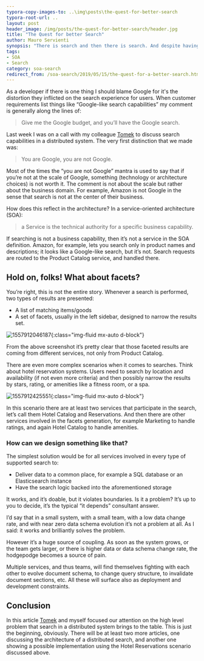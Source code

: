```yaml
---
typora-copy-images-to: ..\img\posts\the-quest-for-better-search
typora-root-url: ..
layout: post
header_image: /img/posts/the-quest-for-better-search/header.jpg
title: "The Quest for better Search"
author: Mauro Servienti
synopsis: "There is search and then there is search. And despite having the same name their meaning, and thus their technical implications, is shaped by the business we are in. Let's have a look at what search in a distributed system is and what problems brings to the table."
tags:
- SOA
- Search
category: soa-search
redirect_from: /soa-search/2019/05/15/the-quest-for-a-better-search.html
---
```


As a developer if there is one thing I should blame Google for it's the distortion they inflicted on the search experience for users. When customer requirements list things like “Google-like search capabilities” my comment is generally along the lines of:

> Give me the Google budget, and you’ll have the Google search.

Last week I was on a call with my colleague [Tomek](https://twitter.com/Masternak) to discuss search capabilities in a distributed system. The very first distinction that we made was:

> You are Google, you are not Google.

Most of the times the “you are not Google” mantra is used to say that if you’re not at the scale of Google, something (technology or architecture choices) is not worth it. The comment is not about the scale but rather about the business domain. For example, Amazon is not Google in the sense that search is not at the center of their business.

How does this reflect in the architecture? In a service-oriented architecture (SOA):

> a Service is the technical authority for a specific business capability.

If searching is not a business capability, then it’s not a service in the SOA definition. Amazon, for example, lets you search only in product names and descriptions; it looks like a Google-like search, but it’s not. Search requests are routed to the Product Catalog service, and handled there.

## Hold on, folks! What about facets?

You’re right, this is not the entire story. Whenever a search is performed, two types of results are presented:

- A list of matching items/goods
- A set of facets, usually in the left sidebar, designed to narrow the results set.

![1557912046187](/img/posts/the-quest-for-better-search/1557912046187.png){:class="img-fluid mx-auto d-block"}

From the above screenshot it’s pretty clear that those faceted results are coming from different services, not only from Product Catalog.

There are even more complex scenarios when it comes to searches. Think about hotel reservation systems. Users need to search by location and availability (if not even more criteria) and then possibly narrow the results by stars, rating, or amenities like a fitness room, or a spa.

![1557912425551](/img/posts/the-quest-for-better-search/1557912425551.png){:class="img-fluid mx-auto d-block"}

In this scenario there are at least two services that participate in the search, let’s call them Hotel Catalog and Reservations. And then there are other services involved in the facets generation, for example Marketing to handle ratings, and again Hotel Catalog to handle amenities.

### How can we design something like that?

The simplest solution would be for all services involved in every type of supported search to:

- Deliver data to a common place, for example a SQL database or an Elasticsearch instance
- Have the search logic backed into the aforementioned storage

It works, and it’s doable, but it violates boundaries. Is it a problem? It’s up to you to decide, it’s the typical “it depends” consultant answer.

I’d say that in a small system, with a small team, with a low data change rate, and with near zero data schema evolution it’s not a problem at all. As I said: it works and brilliantly solves the problem.

However it’s a huge source of coupling. As soon as the system grows, or the team gets larger, or there is higher data or data schema change rate, the hodgepodge becomes a source of pain.

Multiple services, and thus teams, will find themselves fighting with each other to evolve document schema, to change query structure, to invalidate document sections, etc. All these will surface also as deployment and development constraints.

## Conclusion

In this article [Tomek](https://twitter.com/Masternak) and myself focused our attention on the high level problem that search in a distributed system brings to the table. This is just the beginning, obviously. There will be at least two more articles, one discussing the architecture of a distributed search, and another one showing a possible implementation using the Hotel Reservations scenario discussed above.
